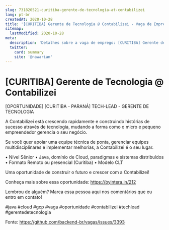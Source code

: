 ```yaml
---
slug: 731820521-curitiba-gerente-de-tecnologia-at-contabilizei
lang: pt-br
createdAt: 2020-10-28
title: '[CURITIBA] Gerente de Tecnologia @ Contabilizei - Vaga de Emprego'
sitemap:
  lastModified: 2020-10-28
meta:
  description: 'Detalhes sobre a vaga de emprego: [CURITIBA] Gerente de Tecnologia @ Contabilizei'
  twitter:
    card: summary
    site: '@nawarian'
---
```


# [CURITIBA] Gerente de Tecnologia @ Contabilizei

[OPORTUNIDADE] [CURITIBA - PARANÁ] TECH-LEAD - GERENTE DE TECNOLOGIA

A Contabilizei está crescendo rapidamente e construindo histórias de sucesso através de tecnologia, mudando a forma como o micro e pequeno empreendedor gerencia o seu negócio.

Se você quer apoiar uma equipe técnica de ponta, gerenciar equipes multidisciplinares e implementar melhorias, a Contabilizei é o seu lugar.

• Nível Sênior
• Java, domínio de Cloud, paradigmas e sistemas distribuídos
• Formato Remoto ou presencial (Curitiba)
• Modelo CLT

Uma oportunidade de construir o futuro e crescer com a Contabilizei!

Conheça mais sobre essa oportunidade: https://byintera.in/212


Lembrou de alguém? Marca essa pessoa aqui nos comentários que eu entro em contato!

#java #cloud #gcp #vaga #oportunidade #contabilizei #techlead #gerentedetecnologia 

Fonte: https://github.com/backend-br/vagas/issues/3393